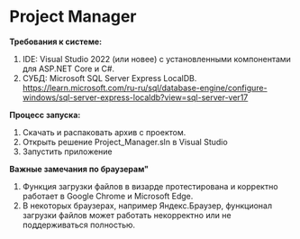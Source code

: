 # Project Manager

**Требования к системе:**
1. IDE: Visual Studio 2022 (или новее) с установленными компонентами для ASP.NET Core и C#.
2. СУБД: Microsoft SQL Server Express LocalDB. https://learn.microsoft.com/ru-ru/sql/database-engine/configure-windows/sql-server-express-localdb?view=sql-server-ver17

**Процесс запуска:**
1. Скачать и распаковать архив с проектом.
2. Открыть решение Project_Manager.sln в Visual Studio
3. Запустить приложение

**Важные замечания по браузерам"**

1. Функция загрузки файлов в визарде протестирована и корректно работает в Google Chrome и Microsoft Edge.
2. В некоторых браузерах, например Яндекс.Браузер, функционал загрузки файлов может работать некорректно или не поддерживаться полностью.
